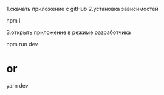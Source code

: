 
1.скачать приложение с gitHub
2.установка зависимостей  

<!-- консоль -->
npm i
<!-- консоль -->

3.открыть приложение в режиме разработчика

<!-- консоль -->
npm run dev
# or
yarn dev
<!-- консоль -->


